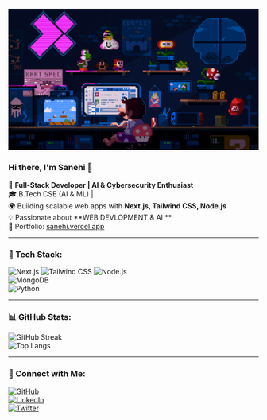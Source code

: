 [![banner](./sanehi.gif)](https://sanehi.vercel.app/)


### Hi there, I'm Sanehi 👋  

🚀 **Full-Stack Developer | AI & Cybersecurity Enthusiast**  
🎓 B.Tech CSE (AI & ML) |  
🌍 Building scalable web apps with **Next.js, Tailwind CSS, Node.js**  
💡 Passionate about **WEB DEVLOPMENT & AI **  
📌 Portfolio: [sanehi.vercel.app](https://sanehi.vercel.app)  

---

### 🚀 Tech Stack:
![Next.js](https://img.shields.io/badge/Next.js-black?style=for-the-badge&logo=next.js) 
![Tailwind CSS](https://img.shields.io/badge/Tailwind%20CSS-38B2AC?style=for-the-badge&logo=tailwind-css&logoColor=white) 
![Node.js](https://img.shields.io/badge/Node.js-43853D?style=for-the-badge&logo=node.js&logoColor=white)  
![MongoDB](https://img.shields.io/badge/MongoDB-4EA94B?style=for-the-badge&logo=mongodb&logoColor=white)  
![Python](https://img.shields.io/badge/Python-3776AB?style=for-the-badge&logo=python&logoColor=white)  

---

### 📊 GitHub Stats:
![GitHub Streak](https://github-readme-streak-stats.herokuapp.com/?user=sansanehi&theme=react)  
![Top Langs](https://github-readme-stats.vercel.app/api/top-langs/?username=sansanehi&layout=compact&theme=react)  

---

### 🤝 Connect with Me:
[![GitHub](https://img.shields.io/badge/GitHub-181717?style=for-the-badge&logo=github)](https://github.com/sansanehi)  
[![LinkedIn](https://img.shields.io/badge/LinkedIn-blue?style=for-the-badge&logo=linkedin)](https://www.linkedin.com/in/your-profile)  
[![Twitter](https://img.shields.io/badge/Twitter-1DA1F2?style=for-the-badge&logo=twitter)](https://twitter.com/yourprofile)  
